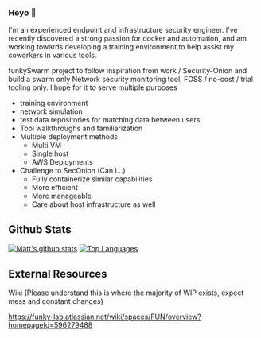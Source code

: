 ### Heyo 👋
I'm an experienced endpoint and infrastructure security engineer.
I've recently discovered a strong passion for docker and automation, and am working towards developing a training environment to help assist my coworkers in various tools.




funkySwarm project to follow inspiration from work / Security-Onion and build a swarm only Network security monitoring tool, FOSS / no-cost / trial tooling only. 
I hope for it to serve multiple purposes
  - training environment
  - network simulation
  - test data repositories for matching data between users
  - Tool walkthroughs and familiarization
- Multiple deployment methods
  - Multi VM
  - Single host
  - AWS Deployments
- Challenge to SecOnion (Can I...)
  - Fully containerize similar capabilities 
  - More efficient 
  - More manageable
  - Care about host infrastructure as well

## Github Stats
[![Matt's github stats](https://github-readme-stats.vercel.app/api?username=funkyNet&theme=dark)](https://github.com/anuraghazra/github-readme-stats)
[![Top Languages](https://github-readme-stats.vercel.app/api/top-langs/?username=funkyNet&theme=dark)](https://github.com/anuraghazra/github-readme-stats)


## External Resources
Wiki (Please understand this is where the majority of WIP exists, expect mess and constant changes)

https://funky-lab.atlassian.net/wiki/spaces/FUN/overview?homepageId=596279488
